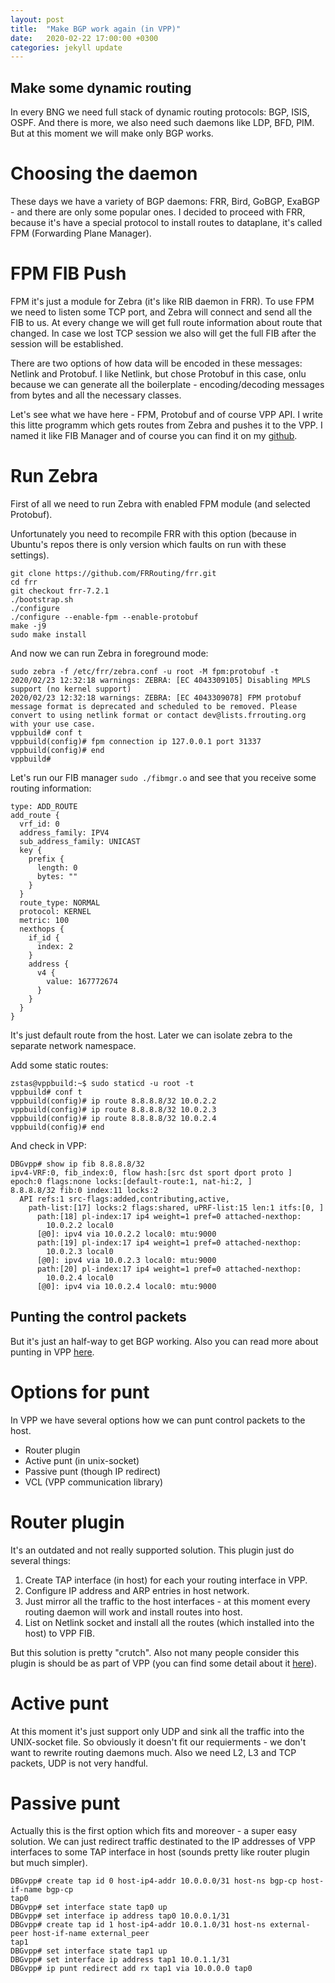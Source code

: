 ```yaml
---
layout: post
title:  "Make BGP work again (in VPP)"
date:   2020-02-22 17:00:00 +0300
categories: jekyll update
---
```


## Make some dynamic routing
In every BNG we need full stack of dynamic routing protocols: BGP, ISIS, OSPF. And there is more, we also need such daemons like LDP, BFD, PIM. But at this moment we will make only BGP works.

# Choosing the daemon
These days we have a variety of BGP daemons: FRR, Bird, GoBGP, ExaBGP - and there are only some popular ones. I decided to proceed with FRR, because it's have a special protocol to install routes to dataplane, it's called FPM (Forwarding Plane Manager).

# FPM FIB Push
FPM it's just a module for Zebra (it's like RIB daemon in FRR). To use FPM we need to listen some TCP port, and Zebra will connect and send all the FIB to us. At every change we will get full route information about route that changed. In case we lost TCP session we also will get the full FIB after the session will be established.

There are two options of how data will be encoded in these messages: Netlink and Protobuf. I like Netlink, but chose Protobuf in this case, onlu because we can generate all the boilerplate - encoding/decoding messages from bytes and all the necessary classes.

Let's see what we have here - FPM, Protobuf and of course VPP API. I write this litte programm which gets routes from Zebra and pushes it to the VPP. I named it like FIB Manager and of course you can find it on my [github](https://github.com/zstas/pppcpd).

# Run Zebra
First of all we need to run Zebra with enabled FPM module (and selected Protobuf).

Unfortunately you need to recompile FRR with this option (because in Ubuntu's repos there is only version which faults on run with these settings).

```
git clone https://github.com/FRRouting/frr.git
cd frr
git checkout frr-7.2.1
./bootstrap.sh
./configure
./configure --enable-fpm --enable-protobuf
make -j9
sudo make install
```

And now we can run Zebra in foreground mode:
```
sudo zebra -f /etc/frr/zebra.conf -u root -M fpm:protobuf -t
2020/02/23 12:32:18 warnings: ZEBRA: [EC 4043309105] Disabling MPLS support (no kernel support)
2020/02/23 12:32:18 warnings: ZEBRA: [EC 4043309078] FPM protobuf message format is deprecated and scheduled to be removed. Please convert to using netlink format or contact dev@lists.frrouting.org with your use case.
vppbuild# conf t
vppbuild(config)# fpm connection ip 127.0.0.1 port 31337
vppbuild(config)# end
vppbuild#
```

Let's run our FIB manager `sudo ./fibmgr.o` and see that you receive some routing information:
```
type: ADD_ROUTE
add_route {
  vrf_id: 0
  address_family: IPV4
  sub_address_family: UNICAST
  key {
    prefix {
      length: 0
      bytes: ""
    }
  }
  route_type: NORMAL
  protocol: KERNEL
  metric: 100
  nexthops {
    if_id {
      index: 2
    }
    address {
      v4 {
        value: 167772674
      }
    }
  }
}
```
It's just default route from the host. Later we can isolate zebra to the separate network namespace.

Add some static routes:
```
zstas@vppbuild:~$ sudo staticd -u root -t
vppbuild# conf t
vppbuild(config)# ip route 8.8.8.8/32 10.0.2.2
vppbuild(config)# ip route 8.8.8.8/32 10.0.2.3
vppbuild(config)# ip route 8.8.8.8/32 10.0.2.4
vppbuild(config)# end
```

And check in VPP:
```
DBGvpp# show ip fib 8.8.8.8/32
ipv4-VRF:0, fib_index:0, flow hash:[src dst sport dport proto ] epoch:0 flags:none locks:[default-route:1, nat-hi:2, ]
8.8.8.8/32 fib:0 index:11 locks:2
  API refs:1 src-flags:added,contributing,active,
    path-list:[17] locks:2 flags:shared, uPRF-list:15 len:1 itfs:[0, ]
      path:[18] pl-index:17 ip4 weight=1 pref=0 attached-nexthop:
        10.0.2.2 local0
      [@0]: ipv4 via 10.0.2.2 local0: mtu:9000
      path:[19] pl-index:17 ip4 weight=1 pref=0 attached-nexthop:
        10.0.2.3 local0
      [@0]: ipv4 via 10.0.2.3 local0: mtu:9000
      path:[20] pl-index:17 ip4 weight=1 pref=0 attached-nexthop:
        10.0.2.4 local0
      [@0]: ipv4 via 10.0.2.4 local0: mtu:9000
```

## Punting the control packets
But it's just an half-way to get BGP working. Also you can read more about punting in VPP [here](https://docs.fd.io/vpp/19.08/md_src_vnet_ip_punt.html).
# Options for punt
In VPP we have several options how we can punt control packets to the host.
* Router plugin
* Active punt (in unix-socket)
* Passive punt (though IP redirect)
* VCL (VPP communication library)

# Router plugin
It's an outdated and not really supported solution. This plugin just do several things:
1. Create TAP interface (in host) for each your routing interface in VPP.
2. Configure IP address and ARP entries in host network.
3. Just mirror all the traffic to the host interfaces - at this moment every routing daemon will work and install routes into host.
4. List on Netlink socket and install all the routes (which installed into the host) to VPP FIB.

But this solution is pretty "crutch". Also not many people consider this plugin is should be as part of VPP (you can find some detail about it [here](https://lists.fd.io/g/vpp-dev/topic/32309215)).

# Active punt
At this moment it's just support only UDP and sink all the traffic into the UNIX-socket file. So obviously it doesn't fit our requierments - we don't want to rewrite routing daemons much. Also we need L2, L3 and TCP packets, UDP is not very handful.

# Passive punt
Actually this is the first option which fits and moreover - a super easy solution. We can just redirect traffic destinated to the IP addresses of VPP interfaces to some TAP interface in host (sounds pretty like router plugin but much simpler).

```
DBGvpp# create tap id 0 host-ip4-addr 10.0.0.0/31 host-ns bgp-cp host-if-name bgp-cp
tap0
DBGvpp# set interface state tap0 up
DBGvpp# set interface ip address tap0 10.0.0.1/31
DBGvpp# create tap id 1 host-ip4-addr 10.0.1.0/31 host-ns external-peer host-if-name external_peer
tap1
DBGvpp# set interface state tap1 up
DBGvpp# set interface ip address tap1 10.0.1.1/31
DBGvpp# ip punt redirect add rx tap1 via 10.0.0.0 tap0
```
